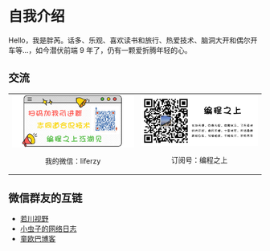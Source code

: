 # 自我介绍

Hello，我是胖芮。话多、乐观、喜欢读书和旅行、热爱技术、脑洞大开和偶尔开车等...，如今潜伏前端 9 年了，仍有一颗爱折腾年轻的心。

## 交流

<table style="border: 0; text-align: center; overflow:hidden;">
  <tr style="border: 0;">
    <td style="border: 0;">
      <img src="./assets/pr_person.png" />
      <p>我的微信：liferzy</p>
    </td>
    <td style="border: 0;">
      <img src="./assets/pr_qrcode.png" />
      <p>订阅号：编程之上</p>
    </td>
  </tr>
</table>


## 微信群友的互链

- [若川视野](https://www.lxchuan12.cn/)
- [小虫子的网络日志](https://blog.52yulong.cn/)
- [童欧巴博客](https://hungryturbo.com/)